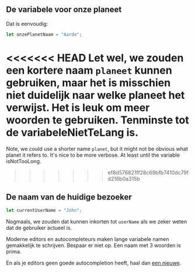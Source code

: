## De variabele voor onze planeet

Dat is eenvoudig:

```js
let onzePlanetNaam = "Aarde";
```

<<<<<<< HEAD
Let wel, we zouden een kortere naam `planeet` kunnen gebruiken, maar het is misschien niet duidelijk naar welke planeet het verwijst. Het is leuk om meer woorden te gebruiken. Tenminste tot de variabeleNietTeLang is.
=======
Note, we could use a shorter name `planet`, but it might not be obvious what planet it refers to. It's nice to be more verbose. At least until the variable isNotTooLong.
>>>>>>> ef8d576821ff28c69bfb7410dc79fd216b0a315b

## De naam van de huidige bezoeker

```js
let currentUserName = "John";
```

Nogmaals, we zouden dat kunnen inkorten tot `userName` als we zeker weten dat de gebruiker actueel is.

Moderne editors en autocompleteurs maken lange variabele namen gemakkelijk te schrijven. Bespaar er niet op. Een naam met 3 woorden is prima.

En als je editors geen goede autocompletion heeft, haal dan [een nieuwe](/code-editors).